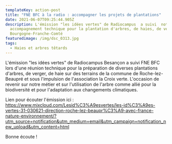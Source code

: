 ```yaml
---
templateKey: action-post
title: "FNE BFC à la radio : accompagner les projets de plantations"
date: 2021-06-07T09:25:44.905Z
description: L'émission "les idées vertes" de Radiocampus  a suivi  notre
  accompagnement technique pour la plantation d'arbres, de haies, de verger en
  Bourgogne-Franche-Comté
featuredimage: /img/dsc_0313.jpg
tags:
  - Haies et arbres têtards
---
```

L'émission "les idées vertes"  de Radiocampus Besançon a suivi FNE BFC lors d'une réunion technique pour la préparation de diverses plantations d'arbres, de verger, de haie sur des terrains de la commune de Roche-lez-Beaupré et sous l'impulsion de l'association la Croix verte. L'occasion de revenir sur notre métier et sur l'utilisation de l'arbre comme allié pour la biodiversité et pour l'adaptation aux changements climatiques.

Lien pour écouter l'émission ici : <https://www.mixcloud.com/Lesid%C3%A9esvertes/les-id%C3%A9es-vertes-31-030621-direction-roche-lez-beaupr%C3%A9-avec-france-nature-environnement/?utm_source=notification&utm_medium=email&utm_campaign=notification_new_upload&utm_content=html>

Bonne écoute !